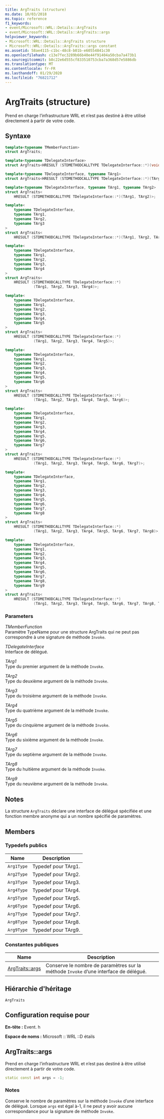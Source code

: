 ```yaml
---
title: ArgTraits (structure)
ms.date: 10/03/2018
ms.topic: reference
f1_keywords:
- event/Microsoft::WRL::Details::ArgTraits
- event/Microsoft::WRL::Details::ArgTraits::args
helpviewer_keywords:
- Microsoft::WRL::Details::ArgTraits structure
- Microsoft::WRL::Details::ArgTraits::args constant
ms.assetid: 58ae4115-c1bc-48c8-b01b-e60554841c30
ms.openlocfilehash: c13e7fec3289b66b40e44f91404a50cba7a473b1
ms.sourcegitcommit: b8c22e6d555cf833510753cba7a368d57e5886db
ms.translationtype: MT
ms.contentlocale: fr-FR
ms.lasthandoff: 01/29/2020
ms.locfileid: "76821712"
---
```

# <a name="argtraits-structure"></a>ArgTraits (structure)

Prend en charge l’infrastructure WRL et n’est pas destiné à être utilisé directement à partir de votre code.

## <a name="syntax"></a>Syntaxe

```cpp
template<typename TMemberFunction>
struct ArgTraits;

template<typename TDelegateInterface>
struct ArgTraits<HRESULT (STDMETHODCALLTYPE TDelegateInterface::*)(void)>;

template<typename TDelegateInterface, typename TArg1>
struct ArgTraits<HRESULT (STDMETHODCALLTYPE TDelegateInterface::*)(TArg1)>;

template<typename TDelegateInterface, typename TArg1, typename TArg2>
struct ArgTraits<
    HRESULT (STDMETHODCALLTYPE TDelegateInterface::*)(TArg1, TArg2)>;

template<
    typename TDelegateInterface,
    typename TArg1,
    typename TArg2,
    typename TArg3
>
struct ArgTraits<
    HRESULT (STDMETHODCALLTYPE TDelegateInterface::*)(TArg1, TArg2, TArg3)>;

template<
    typename TDelegateInterface,
    typename TArg1,
    typename TArg2,
    typename TArg3,
    typename TArg4
>
struct ArgTraits<
    HRESULT (STDMETHODCALLTYPE TDelegateInterface::*)
             (TArg1, TArg2, TArg3, TArg4)>;

template<
    typename TDelegateInterface,
    typename TArg1,
    typename TArg2,
    typename TArg3,
    typename TArg4,
    typename TArg5
>
struct ArgTraits<
    HRESULT (STDMETHODCALLTYPE TDelegateInterface::*)
             (TArg1, TArg2, TArg3, TArg4, TArg5)>;

template<
    typename TDelegateInterface,
    typename TArg1,
    typename TArg2,
    typename TArg3,
    typename TArg4,
    typename TArg5,
    typename TArg6
>
struct ArgTraits<
    HRESULT (STDMETHODCALLTYPE TDelegateInterface::*)
             (TArg1, TArg2, TArg3, TArg4, TArg5, TArg6)>;

template<
    typename TDelegateInterface,
    typename TArg1,
    typename TArg2,
    typename TArg3,
    typename TArg4,
    typename TArg5,
    typename TArg6,
    typename TArg7
>
struct ArgTraits<
    HRESULT (STDMETHODCALLTYPE TDelegateInterface::*)
             (TArg1, TArg2, TArg3, TArg4, TArg5, TArg6, TArg7)>;

template<
    typename TDelegateInterface,
    typename TArg1,
    typename TArg2,
    typename TArg3,
    typename TArg4,
    typename TArg5,
    typename TArg6,
    typename TArg7,
    typename TArg8
>
struct ArgTraits<
    HRESULT (STDMETHODCALLTYPE TDelegateInterface::*)
             (TArg1, TArg2, TArg3, TArg4, TArg5, TArg6, TArg7, TArg8)>;

template<
    typename TDelegateInterface,
    typename TArg1,
    typename TArg2,
    typename TArg3,
    typename TArg4,
    typename TArg5,
    typename TArg6,
    typename TArg7,
    typename TArg8,
    typename TArg9
>
struct ArgTraits<
    HRESULT (STDMETHODCALLTYPE TDelegateInterface::*)
             (TArg1, TArg2, TArg3, TArg4, TArg5, TArg6, TArg7, TArg8, TArg9)>;
```

### <a name="parameters"></a>Parameters

*TMemberFunction*<br/>
Paramètre TypeName pour une structure ArgTraits qui ne peut pas correspondre à une signature de méthode `Invoke`.

*TDelegateInterface*<br/>
Interface de délégué.

*TArg1*<br/>
Type du premier argument de la méthode `Invoke`.

*TArg2*<br/>
Type du deuxième argument de la méthode `Invoke`.

*TArg3*<br/>
Type du troisième argument de la méthode `Invoke`.

*TArg4*<br/>
Type du quatrième argument de la méthode `Invoke`.

*TArg5*<br/>
Type du cinquième argument de la méthode `Invoke`.

*TArg6*<br/>
Type du sixième argument de la méthode `Invoke`.

*TArg7*<br/>
Type du septième argument de la méthode `Invoke`.

*TArg8*<br/>
Type du huitième argument de la méthode `Invoke`.

*TArg9*<br/>
Type du neuvième argument de la méthode `Invoke`.

## <a name="remarks"></a>Notes

La structure `ArgTraits` déclare une interface de délégué spécifiée et une fonction membre anonyme qui a un nombre spécifié de paramètres.

## <a name="members"></a>Members

### <a name="public-typedefs"></a>Typedefs publics

Name       | Description
---------- | ----------------------
`Arg1Type` | Typedef pour TArg1.
`Arg2Type` | Typedef pour TArg2.
`Arg3Type` | Typedef pour TArg3.
`Arg4Type` | Typedef pour TArg4.
`Arg5Type` | Typedef pour TArg5.
`Arg6Type` | Typedef pour TArg6.
`Arg7Type` | Typedef pour TArg7.
`Arg8Type` | Typedef pour TArg8.
`Arg9Type` | Typedef pour TArg9.

### <a name="public-constants"></a>Constantes publiques

Name                     | Description
------------------------ | ---------------------------------------------------------------------------------------
[ArgTraits::args](#args) | Conserve le nombre de paramètres sur la méthode `Invoke` d’une interface de délégué.

## <a name="inheritance-hierarchy"></a>Hiérarchie d'héritage

`ArgTraits`

## <a name="requirements"></a>Configuration requise pour

**En-tête :** Event. h

**Espace de noms :** Microsoft :: WRL ::D étails

## <a name="args"></a>ArgTraits::args

Prend en charge l’infrastructure WRL et n’est pas destiné à être utilisé directement à partir de votre code.

```cpp
static const int args = -1;
```

### <a name="remarks"></a>Notes

Conserve le nombre de paramètres sur la méthode `Invoke` d’une interface de délégué. Lorsque `args` est égal à-1, il ne peut y avoir aucune correspondance pour la signature de méthode `Invoke`.
